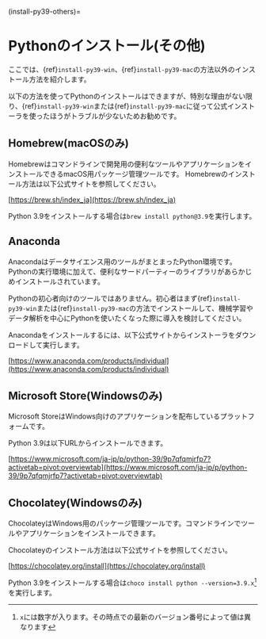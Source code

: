 (install-py39-others)=

# Pythonのインストール(その他)
ここでは、{ref}`install-py39-win`、{ref}`install-py39-mac`の方法以外のインストール方法を紹介します。

以下の方法を使ってPythonのインストールはできますが、特別な理由がない限り、{ref}`install-py39-win`または{ref}`install-py39-mac`に従って公式インストーラを使ったほうがトラブルが少ないためお勧めです。

## Homebrew(macOSのみ)
Homebrewはコマンドラインで開発用の便利なツールやアプリケーションをインストールできるmacOS用パッケージ管理ツールです。
Homebrewのインストール方法は以下公式サイトを参照してください。

[https://brew.sh/index_ja](https://brew.sh/index_ja)

Python 3.9をインストールする場合は`brew install python@3.9`を実行します。

## Anaconda
Anacondaはデータサイエンス用のツールがまとまったPython環境です。Pythonの実行環境に加えて、便利なサードパーティーのライブラリがあらかじめインストールされています。

Pythonの初心者向けのツールではありません。初心者はまず{ref}`install-py39-win`または{ref}`install-py39-mac`の方法でインストールして、機械学習やデータ解析を中心にPythonを使いたくなった際に導入を検討してください。

Anacondaをインストールするには、以下公式サイトからインストーラをダウンロードして実行します。

[https://www.anaconda.com/products/individual](https://www.anaconda.com/products/individual)

## Microsoft Store(Windowsのみ)
Microsoft StoreはWindows向けのアプリケーションを配布しているプラットフォームです。

Python 3.9は以下URLからインストールできます。

[https://www.microsoft.com/ja-jp/p/python-39/9p7qfqmjrfp7?activetab=pivot:overviewtab](https://www.microsoft.com/ja-jp/p/python-39/9p7qfqmjrfp7?activetab=pivot:overviewtab)

## Chocolatey(Windowsのみ)
ChocolateyはWindows用のパッケージ管理ツールです。コマンドラインでツールやアプリケーションをインストールできます。

Chocolateyのインストール方法は以下公式サイトを参照してください。

[https://chocolatey.org/install](https://chocolatey.org/install)

Python 3.9をインストールする場合は`choco install python --version=3.9.x`[^1]を実行します。

[^1]: `x`には数字が入ります。その時点での最新のバージョン番号によって値は異なります
